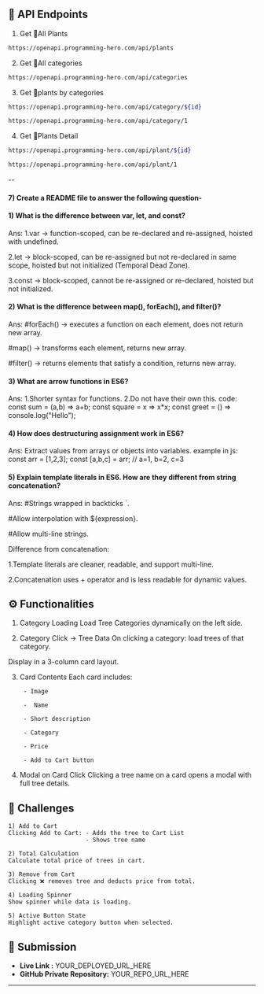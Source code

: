 
🌴 API Endpoints
---
1. Get 🌴All Plants
```bash
https://openapi.programming-hero.com/api/plants
```
2. Get 🌴All categories <br/>
```bash
https://openapi.programming-hero.com/api/categories
```
3. Get 🌴plants by categories <br/>
```bash
https://openapi.programming-hero.com/api/category/${id}
```
```bash
https://openapi.programming-hero.com/api/category/1
```
4. Get 🌴Plants Detail <br/>
```bash
https://openapi.programming-hero.com/api/plant/${id}
```
```bash
https://openapi.programming-hero.com/api/plant/1
```
--
#### 7) Create a README file to answer the following question-


#### 1) What is the difference between var, let, and const?
Ans:
1.var → function-scoped, can be re-declared and re-assigned, hoisted with undefined.

2.let → block-scoped, can be re-assigned but not re-declared in same scope, hoisted but not initialized (Temporal Dead Zone).

3.const → block-scoped, cannot be re-assigned or re-declared, hoisted but not initialized.

#### 2) What is the difference between map(), forEach(), and filter()? 
Ans:
#forEach() → executes a function on each element, does not return new array.

#map() → transforms each element, returns new array.

#filter() → returns elements that satisfy a condition, returns new array.

#### 3) What are arrow functions in ES6?
Ans:
1.Shorter syntax for functions.
2.Do not have their own this.
code:
const sum = (a,b) => a+b;
const square = x => x*x;
const greet = () => console.log("Hello");


#### 4) How does destructuring assignment work in ES6?
Ans:
Extract values from arrays or objects into variables.
example in js:
 const arr = [1,2,3];
const [a,b,c] = arr; // a=1, b=2, c=3


#### 5) Explain template literals in ES6. How are they different from string concatenation?
Ans:
#Strings wrapped in backticks `.

#Allow interpolation with ${expression}.

#Allow multi-line strings.

Difference from concatenation:

1.Template literals are cleaner, readable, and support multi-line.

2.Concatenation uses + operator and is less readable for dynamic values.

## ⚙️ Functionalities 

1) Category Loading 
Load Tree Categories dynamically on the left side.

2) Category Click → Tree Data 
On clicking a category: load trees of that category.

Display in a 3-column card layout.

3) Card Contents 
 Each card includes:

        - Image

        -  Name

        - Short description

        - Category

        - Price

        - Add to Cart button

4) Modal on Card Click 
Clicking a tree name on a card opens a modal with full tree details.


##  🧪 Challenges 


    1) Add to Cart 
    Clicking Add to Cart: - Adds the tree to Cart List
                          - Shows tree name 

    2) Total Calculation 
    Calculate total price of trees in cart.

    3) Remove from Cart 
    Clicking ❌ removes tree and deducts price from total.

    4) Loading Spinner
    Show spinner while data is loading.

    5) Active Button State 
    Highlight active category button when selected.

## 🔗 Submission
- **Live Link :** YOUR_DEPLOYED_URL_HERE  
- **GitHub Private Repository:** YOUR_REPO_URL_HERE  

---